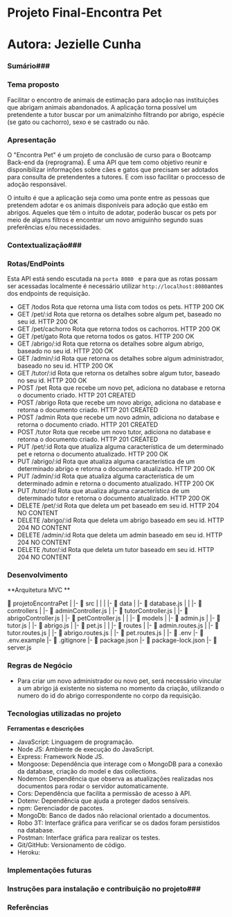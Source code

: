# Projeto Final-Encontra Pet 

# Autora: Jezielle Cunha





### Sumário###



### Tema proposto

Facilitar o encontro de animais de estimação para adoção nas instituições que abrigam animais abandonados. A aplicação torna possível um pretendente a tutor buscar por um animalzinho filtrando por abrigo, espécie (se gato ou cachorro), sexo e se castrado ou não.  

### Apresentação ###

O "Encontra Pet" é um projeto de conclusão de curso para o Bootcamp Back-end da {reprograma}. É uma API que tem como objetivo reunir e disponibilizar informações sobre cães e gatos que precisam ser adotados para consulta de pretendentes a tutores. E com isso facilitar o proccesso de adoção responsável.

O intuíto é que a aplicação seja como uma ponte entre as pessoas que pretendem adotar e os animais disponíveis para adoção que estão em abrigos. Aqueles que têm o intuito de adotar, poderão buscar os pets por meio de alguns filtros e  encontrar um novo amiguinho segundo suas preferências e/ou necessidades. 

### Contextualização###



### Rotas/EndPoints

Esta API está sendo escutada na ``porta 8080 `` e para que as rotas possam ser acessadas localmente é necessário utilizar ``http://localhost:8080``antes dos endpoints de requisição.

* GET /todos 
  Rota que retorna uma lista com todos os pets.
  HTTP 200 OK
* GET /pet/:id 
  Rota que retorna os detalhes sobre algum pet, baseado no seu id.
  HTTP 200 OK
* GET /pet/cachorro
  Rota que retorna todos os cachorros.
  HTTP 200 OK
* GET /pet/gato
  Rota que retorna todos os gatos.
  HTTP 200 OK
* GET /abrigo/:id 
  Rota que retorna os detalhes sobre algum abrigo, baseado no seu id.
  HTTP 200 OK
* GET /admin/:id 
  Rota que retorna os detalhes sobre algum administrador, baseado no seu id.
  HTTP 200 OK
* GET /tutor/:id 
  Rota que retorna os detalhes sobre algum tutor, baseado no seu id.
  HTTP 200 OK
* POST /pet 
  Rota que recebe um novo pet, adiciona no database e retorna o documento criado.
  HTTP 201 CREATED
* POST /abrigo 
  Rota que recebe um novo abrigo, adiciona no database e retorna o documento criado.
  HTTP 201 CREATED
* POST /admin 
  Rota que recebe um novo admin, adiciona no database e retorna o documento criado.
  HTTP 201 CREATED
* POST /tutor 
  Rota que recebe um novo tutor, adiciona no database e retorna o documento criado.
  HTTP 201 CREATED
* PUT /pet/:id 
  Rota que atualiza alguma característica de um determinado pet e retorna o documento atualizado.
  HTTP 200 OK
* PUT /abrigo/:id 
  Rota que atualiza alguma característica de um determinado abrigo e retorna o documento atualizado.
  HTTP 200 OK
* PUT /admin/:id 
  Rota que atualiza alguma característica de um determinado admin e retorna o documento atualizado.
  HTTP 200 OK
* PUT /tutor/:id 
  Rota que atualiza alguma característica de um determinado tutor e retorna o documento atualizado.
  HTTP 200 OK
* DELETE /pet/:id 
  Rota que deleta um pet baseado em seu id.
  HTTP 204 NO CONTENT
* DELETE /abrigo/:id 
  Rota que deleta um abrigo baseado em seu id.
  HTTP 204 NO CONTENT
* DELETE /admin/:id 
  Rota que deleta um admin baseado em seu id.
  HTTP 204 NO CONTENT
* DELETE /tutor/:id 
  Rota que deleta um tutor baseado em seu id.
  HTTP 204 NO CONTENT

### Desenvolvimento
**Arquitetura MVC **

📁 projetoEncontraPet
   |
   |-  📁 src
   |	|
   |	|- 📁 data
   |     	    |- 📄 database.js
   |
   |	|- 📁 controllers
   |     	    |- 📄 adminController.js
   |     	    |- 📄 tutorController.js
   |     	    |- 📄 abrigoController.js
   |     	    |- 📄 petController.js
   |
   |	|- 📁 models
   |     	    |- 📄 admin.js
   |     	    |- 📄 tutor.js
   |     	    |- 📄 abrigo.js
   |     	    |- 📄 pet.js
   |
   |	|- 📁 routes
   |     	    |- 📄 admin.routes.js
   |     	    |- 📄 tutor.routes.js
   |     	    |- 📄 abrigo.routes.js
   |     	    |- 📄 pet.routes.js
   |
   |- 📄 .env
   |- 📄 .env.example
   |- 📄 .gitignore
   |- 📄 package.json
   |- 📄 package-lock.json
   |- 📄 server.js


### Regras de Negócio ###
* Para criar um novo administrador ou novo pet, será necessário vincular a um abrigo já existente no sistema no momento da criação, utilizando o numero do id do abrigo correspondente no corpo da requisição.

### Tecnologias utilizadas no projeto
**Ferramentas e descrições**
* JavaScript: Linguagem de programação.
* Node JS: Ambiente de execução do JavaScript.
* Express: Framework Node JS.
* Mongoose: Dependência que interage com o MongoDB para a conexão da database, criação do model e das collections.
* Nodemon: Dependência que observa as atualizações realizadas nos documentos para rodar o servidor automaticamente.
* Cors: Dependência que facilita a permissão de acesso à API.
* Dotenv: Dependência que ajuda a proteger dados sensíveis.
* npm: Gerenciador de pacotes.
* MongoDb: Banco de dados não relacional orientado a documentos.
* Robo 3T: Interface gráfica para verificar se os dados foram persistidos na database.
* Postman: Interface gráfica para realizar os testes.
* Git/GitHub: Versionamento de código.
* Heroku:



### Implementações futuras ###



### Instruções para instalação e contribuição no projeto###





### Referências ###






